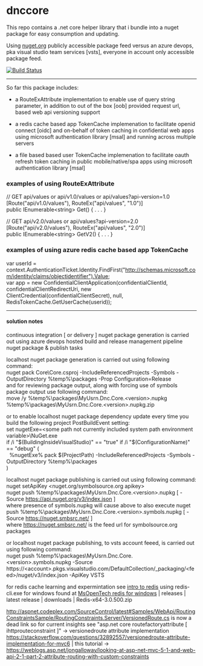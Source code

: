 # dnccore


This repo contains a .net core helper library that i bundle into a nuget package for easy consumption and updating.

Using [nuget.org](http://nuget.org/packages/MyUsrn.Dnc.Core/) publicly accessible package feed versus an azure devops, pka visual studio 
team services [vsts], everyone in account only accessible package feed.

[![Build Status](https://dev.azure.com/myusrn/myprjn/_apis/build/status/myusrn.dnccore?branchName=master)](https://dev.azure.com/myusrn/myprjn/_build/latest?definitionId=1&branchName=master)

- - -

So far this package includes:
  
  * a RouteExAttribute implementation to enable use of query string parameter, in addition to out of the box [oob] provided request url, based web api versioning support

  * a redis cache based app TokenCache implemenation to facilitate openid connect [oidc] and on-behalf of token caching in confidential web apps using microsoft authentication library [msal] and running across multiple servers

  * a file based based user TokenCache implemenation to facilitate oauth refresh token caching in public mobile/native/spa apps using microsoft authentication library [msal]

### examples of using RouteExAttribute
// GET api/values or api/v1.0/values or api/values?api-version=1.0  
[Route("api/v1.0/values"), RouteEx("api/values", "1.0")]  
public IEnumerable&lt;string&gt; Get() { . . . }  
  
// GET api/v2.0/values or api/values?api-version=2.0  
[Route("api/v2.0/values"), RouteEx("api/values", "2.0")]  
public IEnumerable&lt;string&gt; GetV2() { . . . }
  
### examples of using azure redis cache based app TokenCache 
var userId = context.AuthenticationTicket.Identity.FindFirst("http://schemas.microsoft.com/identity/claims/objectidentifier").Value;  
var app = new ConfidentialClientApplication(confidentialClientId, confidentialClientRedirectUri,
    new ClientCredential(confidentialClientSecret), null, RedisTokenCache.GetUserCache(userid));
<br />

- - - 

#### solution notes 
continuous integration [ or delivery ] nuget package generation is carried out using azure devops hosted build and release management pipeline nuget package & publish tasks

localhost nuget package generation is carried out using following command:  
nuget pack Core\Core.csproj -IncludeReferencedProjects -Symbols -OutputDirectory %temp%\packages -Prop Configuration=Release  
and for reviewing package output, along with forcing use of symbols package output use following command:  
move /y %temp%\packages\MyUsrn.Dnc.Core.&lt;version&gt;.nupkg %temp%\packages\MyUsrn.Dnc.Core.&lt;version&gt;.nupkg.zip

or to enable localhost nuget package dependency update every time you build the following project PostBuildEvent setting:  
set nugetExe=&lt;some path not currently included system path environment variable&gt;\NuGet.exe  
if /i "$(BuildingInsideVisualStudio)" == "true" if /i "$(ConfigurationName)" == "debug" (  
&nbsp;&nbsp;%nugetExe% pack $(ProjectPath) -IncludeReferencedProjects -Symbols -OutputDirectory %temp%\packages  
)  

localhost nuget package publishing is carried out using following command:  
nuget setApiKey &lt;nuget.org/symbolsource.org apikey&gt;  
nuget push %temp%\packages\MyUsrn.Dnc.Core.&lt;version&gt;.nupkg [ -Source https://api.nuget.org/v3/index.json ]  
where presence of symbols.nupkg will cause above to also execute nuget push %temp%\packages\MyUsrn.Dnc.Core.&lt;version&gt;.symbols.nupkg [ -Source https://nuget.smbsrc.net/ ]  
where https://nuget.smbsrc.net/ is the feed url for symbolsource.org packages  

or localhost nuget package publishing, to vsts account feeed, is carried out using following command:  
nuget push %temp%\packages\MyUsrn.Dnc.Core.&lt;version&gt;.symbols.nupkg -Source https://&lt;account&gt;.pkgs.visualstudio.com/DefaultCollection/_packaging/&lt;feed&gt;/nuget/v3/index.json -ApiKey VSTS  

for redis cache learning and expermintation see [intro to redis](http://redis.io/topics/data-types-intro) using redis-cli.exe for windows found at 
[MsOpenTech redis for windows](https://github.com/MSOpenTech/redis/) | releases | latest release | downloads | Redis-x64-3.0.500.zip  

http://aspnet.codeplex.com/SourceControl/latest#Samples/WebApi/RoutingConstraintsSample/RoutingConstraints.Server/VersionedRoute.cs
is now a dead link so for current insights see "asp.net core routefactoryattribute [ ihttprouteconstraint ]" -> 
versionedroute attribute implementation https://stackoverflow.com/questions/32892557/versionedroute-attribute-implementation-for-mvc6 | this tutorial ->
https://weblogs.asp.net/jongalloway/looking-at-asp-net-mvc-5-1-and-web-api-2-1-part-2-attribute-routing-with-custom-constraints

